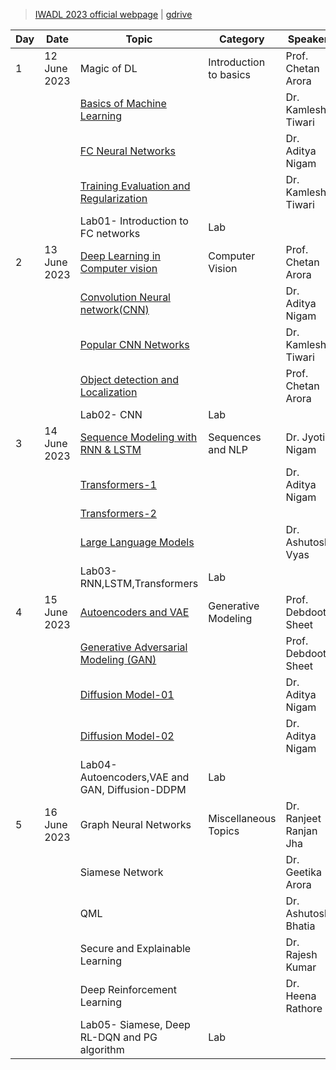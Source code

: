 > [IWADL 2023 official webpage](http://discovery.bits-pilani.ac.in/iwadl2023/) | [gdrive](https://drive.google.com/drive/folders/1kOM3nVz3KRiAsoOBjMRMGWXXb7whKo-x?usp=sharing)

| Day| Date| Topic| Category| Speaker |
|---|---|---|---|---|
| 1| 12 June 2023 | Magic of DL| Introduction to basics| Prof. Chetan Arora |
| | | [Basics of Machine Learning](https://drive.google.com/file/d/1akB3Tj3HWne5wCdjBsavo2qRzC40c2t9/view?usp=drive_link) | | Dr. Kamlesh Tiwari |
| | | [FC Neural Networks](https://drive.google.com/file/d/18rct0AcyUIcn1HfHry0IZoQEYG2G6dlO/view?usp=drive_link)| | Dr. Aditya Nigam |
| | | [Training Evaluation and Regularization](https://drive.google.com/file/d/1rRVwqonBzsSiHpsDn9YOZsJrd2DVZS_2/view?usp=drive_link) | | Dr. Kamlesh Tiwari |
| | | Lab01- Introduction to FC networks| Lab|  |
| 2| 13 June 2023 | [Deep Learning in Computer vision](https://drive.google.com/file/d/1fwiTWf1AmSumzaXAehwsevtlxRviOov2/view?usp=drive_link)| Computer Vision| Prof. Chetan Arora |
| | | [Convolution Neural network(CNN)](https://drive.google.com/file/d/1TA1_yvuIqBt5RW1NBStEoeXBN-oomfZs/view?usp=drive_link)| | Dr. Aditya Nigam |
| | | [Popular CNN Networks](https://drive.google.com/file/d/10LjWPlDzeHYgutoOzwQ3bEtfnm_XISCQ/view?usp=drive_link)| | Dr. Kamlesh Tiwari |
| | | [Object detection and Localization](https://drive.google.com/file/d/1vNNTypcxX_Xd2bxbrPgIMYseTj3XK-VY/view?usp=drive_link)| | Prof. Chetan Arora |
| | | Lab02- CNN| Lab|  |
| 3| 14 June 2023 | [Sequence Modeling with RNN & LSTM](https://drive.google.com/file/d/1APcyxOnimjmW1FKjd-2ZqCPnRFqPr1qh/view?usp=drive_link)| Sequences and NLP| Dr. Jyoti Nigam |
| | | [Transformers-1](https://drive.google.com/file/d/1wQjul_YH-_y2tY9syMnrb9HKhgE7G0xo/view?usp=drive_link)| | Dr. Aditya Nigam |
| | | [Transformers-2](https://drive.google.com/file/d/1APcyxOnimjmW1FKjd-2ZqCPnRFqPr1qh/view?usp=drive_link)|| | Dr. Aditya Nigam |
| | | [Large Language Models](https://drive.google.com/file/d/15dRIMJkALYwL1rYKBQV8jPOu7u_Y5PqZ/view?usp=drive_link)| | Dr. Ashutosh Vyas |
| | | Lab03- RNN,LSTM,Transformers| Lab|  |
| 4| 15 June 2023 | [Autoencoders and VAE](https://drive.google.com/file/d/1kaHn40jEs_oLpC1Zixy0-qHXUxJXloo9/view?usp=drive_link)| Generative Modeling| Prof. Debdoot Sheet |
| | | [Generative Adversarial Modeling (GAN)](https://drive.google.com/file/d/1kaHn40jEs_oLpC1Zixy0-qHXUxJXloo9/view?usp=drive_link)| | Prof. Debdoot Sheet |
| | | [Diffusion Model-01](https://drive.google.com/file/d/1APcyxOnimjmW1FKjd-2ZqCPnRFqPr1qh/view?usp=drive_link)| | Dr. Aditya Nigam |
| | | [Diffusion Model-02](https://drive.google.com/file/d/1D5KwGJVe-4-IVb5hW6ePVgVIkCPBbo1F/view?usp=drive_link)| | Dr. Aditya Nigam |
| | | Lab04- Autoencoders,VAE and GAN, Diffusion-DDPM| Lab|  |
| 5| 16 June 2023 | Graph Neural Networks| Miscellaneous Topics| Dr. Ranjeet Ranjan Jha |
| | | Siamese Network| | Dr. Geetika Arora |
| | | QML | | Dr. Ashutosh Bhatia |
| | | Secure and Explainable Learning| | Dr. Rajesh Kumar |
| | | Deep Reinforcement Learning | | Dr. Heena Rathore |
| | | Lab05- Siamese, Deep RL-DQN and PG algorithm| Lab|  |
